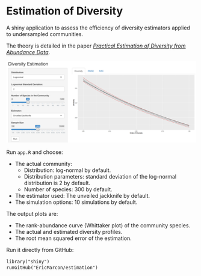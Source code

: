 # Estimation of Diversity

A shiny application to assess the efficiency of diversity estimators applied to undersampled communities.

The theory is detailed in the paper [*Practical Estimation of Diversity from Abundance Data*](https://hal-agroparistech.archives-ouvertes.fr/hal-01212435).



![Estimation Shiny app](capture.png)

Run `app.R` and choose:

- The actual community:
  - Distribution: log-normal by default.
  - Distribution parameters: standard deviation of the log-normal distribution is 2 by default.
  - Number of species: 300 by default.
- The estimator used: The unveiled jackknife by default.
- The simulation options: 10 simulations by default.

The output plots are:

- The rank-abundance curve (Whittaker plot) of the community species.
- The actual and estimated diversity profiles.
- The root mean squared error of the estimation.

Run it directly from GitHub:
```
library("shiny")
runGitHub("EricMarcon/estimation")
```
